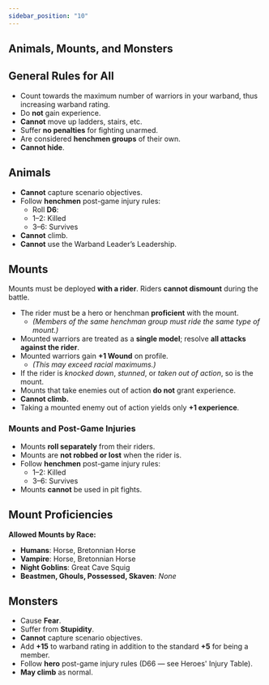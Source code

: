 ```yaml
---
sidebar_position: "10"
---
```

## Animals, Mounts, and Monsters
## General Rules for All
- Count towards the maximum number of warriors in your warband, thus increasing warband rating.
- Do **not** gain experience.
- **Cannot** move up ladders, stairs, etc.
- Suffer **no penalties** for fighting unarmed.
- Are considered **henchmen groups** of their own.
- **Cannot hide**.
## Animals
- **Cannot** capture scenario objectives.
- Follow **henchmen** post-game injury rules:
   - Roll **D6**:
    - 1–2: Killed
    - 3–6: Survives
- **Cannot** climb.
- **Cannot** use the Warband Leader’s Leadership.
## Mounts
Mounts must be deployed **with a rider**. Riders **cannot dismount** during the battle.
- The rider must be a hero or henchman **proficient** with the mount.
   - _(Members of the same henchman group must ride the same type of mount.)_
- Mounted warriors are treated as a **single model**; resolve **all attacks against the rider**.
- Mounted warriors gain **+1 Wound** on profile.
   - _(This may exceed racial maximums.)_
- If the rider is _knocked down_, _stunned_, or _taken out of action_, so is the mount.
- Mounts that take enemies out of action **do not** grant experience.
- **Cannot climb.**
- Taking a mounted enemy out of action yields only **+1 experience**.
### Mounts and Post-Game Injuries
- Mounts **roll separately** from their riders.
- Mounts are **not robbed or lost** when the rider is.
- Follow **henchmen** post-game injury rules:
   - 1–2: Killed
   - 3–6: Survives
- Mounts **cannot** be used in pit fights.
## Mount Proficiencies
**Allowed Mounts by Race:**
- **Humans**: Horse, Bretonnian Horse
- **Vampire**: Horse, Bretonnian Horse
- **Night Goblins**: Great Cave Squig
- **Beastmen, Ghouls, Possessed, Skaven**: _None_
## Monsters
- Cause **Fear**.
- Suffer from **Stupidity**.
- **Cannot** capture scenario objectives.
- Add **+15** to warband rating in addition to the standard **+5** for being a member.
- Follow **hero** post-game injury rules (D66 — see Heroes' Injury Table).
- **May climb** as normal.
